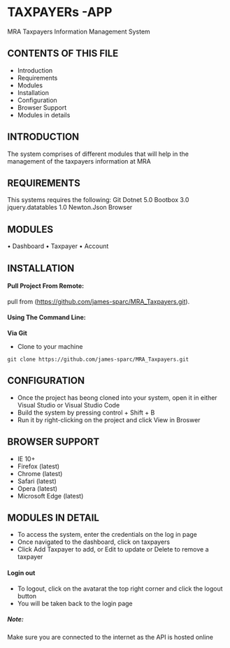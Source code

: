 # TAXPAYERs -APP
MRA Taxpayers Information Management System

CONTENTS OF THIS FILE
---------------------

 * Introduction
 * Requirements
 * Modules
 * Installation
 * Configuration
 * Browser Support  
 * Modules in details  

 INTRODUCTION
------------

The system comprises of different modules that will help in the management of the taxpayers information at MRA


REQUIREMENTS
------------

This systems requires the following:
Git
Dotnet 5.0
Bootbox 3.0
jquery.datatables 1.0
Newton.Json
Browser

MODULES
-------------------
•	Dashboard
•	Taxpayer
•	Account



INSTALLATION
------------

#### Pull Project From Remote:

pull from (https://github.com/james-sparc/MRA_Taxpayers.git).

#### Using The Command Line:

__Via Git__
- Clone to your machine
```
git clone https://github.com/james-sparc/MRA_Taxpayers.git

```

CONFIGURATION
------------
- Once the project has beong cloned into your system, open it in either Visual Studio or Visual Studio Code
- Build the system by pressing control + Shift + B
- Run it by right-clicking on the project and click View in Broswer


BROWSER SUPPORT
---------------
- IE 10+
- Firefox (latest)
- Chrome (latest)
- Safari (latest)
- Opera (latest)
- Microsoft Edge (latest)


MODULES IN DETAIL
---------------
- To access the system, enter the credentials on the log in page
- Once navigated to the dashboard, click on taxpayers
- Click Add Taxpayer to add, or Edit to update or Delete to remove a taxpayer

#### Login out
- To logout, click on the avatarat the top right corner and click the logout button 
- You will be taken back to the login page

##### Note: 
Make sure you are connected to the internet as the API is hosted online

